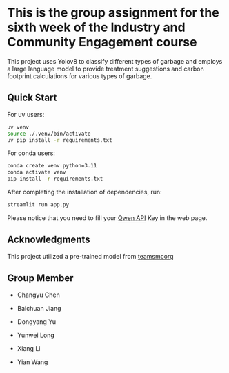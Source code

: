 # This is the group assignment for the sixth week of the Industry and Community Engagement course

This project uses Yolov8 to classify different types of garbage and employs a large language model to provide treatment suggestions and carbon footprint calculations for various types of garbage.

## Quick Start

For uv users:

```sh
uv venv
source ./.venv/bin/activate
uv pip install -r requirements.txt
```

For conda users:

```sh
conda create venv python=3.11
conda activate venv
pip install -r requirements.txt
```

After completing the installation of dependencies, run:

```sh
streamlit run app.py
```

Please notice that you need to fill your [Qwen API](https://www.aliyun.com/product/bailian) Key in the web page. 

## Acknowledgments

This project utilized a pre-trained model from [teamsmcorg](https://github.com/teamsmcorg/Waste-Classification-using-YOLOv8)

## Group Member

- Changyu Chen

- Baichuan Jiang

- Dongyang Yu

- Yunwei Long

- Xiang Li
- Yian Wang

